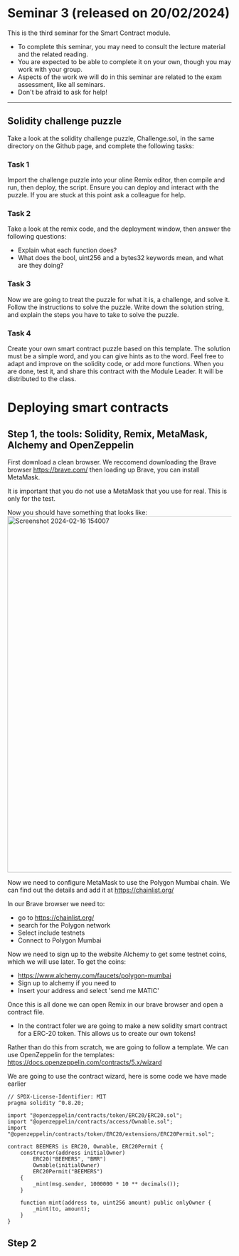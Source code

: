 # Seminar 3 (released on 20/02/2024)
This is the third seminar for the Smart Contract module.
- To complete this seminar, you may need to consult the lecture material and the related reading. 
- You are expected to be able to complete it on your own, though you may work with your group.
- Aspects of the work we will do in this seminar are related to the exam assessment, like all seminars.
- Don't be afraid to ask for help!

---
## Solidity challenge puzzle

Take a look at the solidity challenge puzzle, Challenge.sol, in the same directory on the Github page, and complete the following tasks:

### Task 1
Import the challenge puzzle into your oline Remix editor, then compile and run, then deploy, the script. Ensure you can deploy and interact with the puzzle. If you are stuck at this point ask a colleague for help.

### Task 2
Take a look at the remix code, and the deployment window, then answer the following questions:
- Explain what each function does?
- What does the bool, uint256 and a bytes32 keywords mean, and what are they doing?

### Task 3
Now we are going to treat the puzzle for what it is, a challenge, and solve it.
Follow the instructions to solve the puzzle. Write down the solution string, and explain the steps you have to take to solve the puzzle.

### Task 4
Create your own smart contract puzzle based on this template. The solution must be a simple word, and you can give hints as to the word. Feel free to adapt and improve on the solidity code, or add more functions. When you are done, test it, and share this contract with the Module Leader. It will be distributed to the class.


# Deploying smart contracts

## Step 1, the tools: Solidity, Remix, MetaMask, Alchemy and OpenZeppelin

First download a clean browser. We reccomend downloading the Brave browser https://brave.com/ 
then loading up Brave, you can install MetaMask.

It is important that you do not use a MetaMask that you use for real. This is only for the test.

Now you should have something that looks like:
<img width="800" alt="Screenshot 2024-02-16 154007" src="https://github.com/ca-carr/smart_contracts/assets/5767854/32c11f5d-6231-4d0e-88e4-246ae5cdb90a">


Now we need to configure MetaMask to use the Polygon Mumbai chain. We can find out the details and add it at https://chainlist.org/ 

In our Brave browser we need to:
- go to https://chainlist.org/
- search for the Polygon network
- Select include testnets
- Connect to Polygon Mumbai


Now we need to sign up to the website Alchemy to get some testnet coins, which we will use later.
To get the coins: 
- https://www.alchemy.com/faucets/polygon-mumbai
- Sign up to alchemy if you need to
- Insert your address and select 'send me MATIC'

Once this is all done we can open Remix in our brave browser and open a contract file. 
- In the contract foler we are going to make a new solidity smart contract for a ERC-20 token. This allows us to create our own tokens!

Rather than do this from scratch, we are going to follow a template. We can use OpenZeppelin for the templates: https://docs.openzeppelin.com/contracts/5.x/wizard

We are going to use the contract wizard, here is some code we have made earlier 
```sol
// SPDX-License-Identifier: MIT
pragma solidity ^0.8.20;

import "@openzeppelin/contracts/token/ERC20/ERC20.sol";
import "@openzeppelin/contracts/access/Ownable.sol";
import "@openzeppelin/contracts/token/ERC20/extensions/ERC20Permit.sol";

contract BEEMERS is ERC20, Ownable, ERC20Permit {
    constructor(address initialOwner)
        ERC20("BEEMERS", "BMR")
        Ownable(initialOwner)
        ERC20Permit("BEEMERS")
    {
        _mint(msg.sender, 1000000 * 10 ** decimals());
    }

    function mint(address to, uint256 amount) public onlyOwner {
        _mint(to, amount);
    }
}
```

## Step 2






